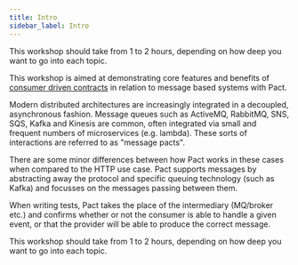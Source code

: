 ```yaml
---
title: Intro
sidebar_label: Intro
---
```


This workshop should take from 1 to 2 hours, depending on how deep you want to go into each topic.

This workshop is aimed at demonstrating core features and benefits of [consumer driven contracts](https://martinfowler.com/articles/consumerDrivenContracts.html) in relation to message based systems with Pact.

Modern distributed architectures are increasingly integrated in a decoupled, asynchronous fashion. Message queues such as ActiveMQ, RabbitMQ, SNS, SQS, Kafka and Kinesis are common, often integrated via small and frequent numbers of microservices (e.g. lambda). These sorts of interactions are referred to as "message pacts".

There are some minor differences between how Pact works in these cases when compared to the HTTP use case. Pact supports messages by abstracting away the protocol and specific queuing technology (such as Kafka) and focusses on the messages passing between them.

When writing tests, Pact takes the place of the intermediary (MQ/broker etc.) and confirms whether or not the consumer is able to handle a given event, or that the provider will be able to produce the correct message.

This workshop should take from 1 to 2 hours, depending on how deep you want to go into each topic.